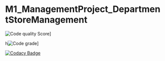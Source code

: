 # M1_ManagementProject_DepartmentStoreManagement

![Code quality Score](https://api.codiga.io/project/29934/score/svg)]




h![Code grade](ttps://api.codiga.io/project/29934/score/svg)]




[![Codacy Badge](https://app.codacy.com/project/badge/Grade/fe056e8dda5748ffb8170af3ba408ec3)](https://www.codacy.com/gh/anjani321213/M1_ManagementProject_DepartmentStoreManagement/dashboard?utm_source=github.com&amp;utm_medium=referral&amp;utm_content=anjani321213/M1_ManagementProject_DepartmentStoreManagement&amp;utm_campaign=Badge_Grade)
